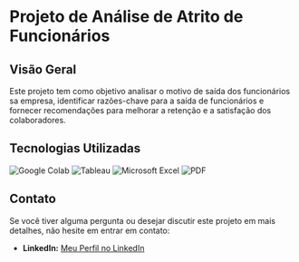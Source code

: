 # Projeto de Análise de Atrito de Funcionários

## Visão Geral

Este projeto tem como objetivo analisar o motivo de saída dos funcionários sa empresa, identificar razões-chave para a saída de funcionários e fornecer recomendações para melhorar a retenção e a satisfação dos colaboradores.

## Tecnologias Utilizadas


![Google Colab](https://img.shields.io/badge/Google%20Colab-Notebook-yellow)
![Tableau](https://img.shields.io/badge/Tableau-Data%20Visualization-blue)
![Microsoft Excel](https://img.shields.io/badge/Microsoft%20Excel-Data%20Preparation-green)
![PDF](https://img.shields.io/badge/PDF-Data%20Reference-orange)



## Contato

Se você tiver alguma pergunta ou desejar discutir este projeto em mais detalhes, não hesite em entrar em contato:


- **LinkedIn:** [Meu Perfil no LinkedIn](https://www.linkedin.com/in/marcos-retondar/)

